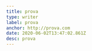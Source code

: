 ```yaml
---
title: prova
type: writer
label: prova
anchor: http://prova.com
date: 2020-06-02T13:47:02.861Z
desc: prova
---
```

